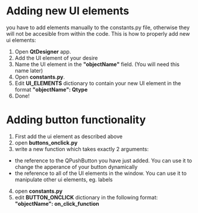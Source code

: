 <!-- <p align="center">
  <img src="https://api.boot.dev/v1/users/public/23b1e6c6-9f95-4efa-9b5e-ab54571b0a85/thumbnail" >
</p> -->


# Adding new UI elements
you have to add elements manually to the constants.py file, otherwise they will not be accesible from within the code. This is how to properly add new ui elements:
1. Open **QtDesigner** app.
2. Add the UI element of your desire
3. Name the UI element in the **"objectName"** field. (You will need this name later)
4. Open **constants.py**.
5. Edit **UI_ELEMENTS** dictionary to contain your new UI element in the format **"objectName": Qtype**
6. Done!


# Adding button functionality
1. First add the ui element as described above
2. open **buttons_onclick.py**
3. write a new function which takes exactly 2 arguments:
  - the reference to the QPushButton you have just added. You can use it to change the apperance of your button dynamically
  - the reference to all of the UI elements in the window. You can use it to manipulate other ui elements, eg. labels
4. open **constants.py**
5. edit **BUTTON_ONCLICK** dictionary in the following format: **"objectName": on_click_function**